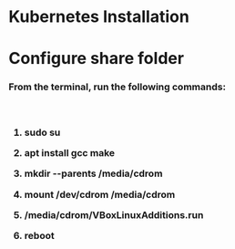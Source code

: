 # Kubernetes Installation

# Configure share folder
<h3>From the terminal, run the following commands:<h3><br>

 1. sudo su

 2. apt install gcc make<br>

 3. mkdir --parents /media/cdrom<br>

 4. mount /dev/cdrom /media/cdrom<br>

 5. /media/cdrom/VBoxLinuxAdditions.run<br>

 6. reboot
 </br>